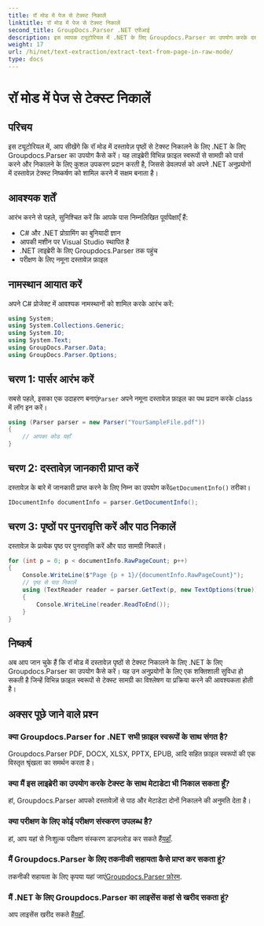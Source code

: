 ```yaml
---
title: रॉ मोड में पेज से टेक्स्ट निकालें
linktitle: रॉ मोड में पेज से टेक्स्ट निकालें
second_title: GroupDocs.Parser .NET एपीआई
description: इस व्यापक ट्यूटोरियल में .NET के लिए Groupdocs.Parser का उपयोग करके दस्तावेज़ पृष्ठों से कुशल पाठ निष्कर्षण सीखें।
weight: 17
url: /hi/net/text-extraction/extract-text-from-page-in-raw-mode/
type: docs
---
```

# रॉ मोड में पेज से टेक्स्ट निकालें

## परिचय
इस ट्यूटोरियल में, आप सीखेंगे कि रॉ मोड में दस्तावेज़ पृष्ठों से टेक्स्ट निकालने के लिए .NET के लिए Groupdocs.Parser का उपयोग कैसे करें। यह लाइब्रेरी विभिन्न फ़ाइल स्वरूपों से सामग्री को पार्स करने और निकालने के लिए कुशल उपकरण प्रदान करती है, जिससे डेवलपर्स को अपने .NET अनुप्रयोगों में दस्तावेज़ टेक्स्ट निष्कर्षण को शामिल करने में सक्षम बनाता है।
## आवश्यक शर्तें
आरंभ करने से पहले, सुनिश्चित करें कि आपके पास निम्नलिखित पूर्वापेक्षाएँ हैं:
- C# और .NET प्रोग्रामिंग का बुनियादी ज्ञान
- आपकी मशीन पर Visual Studio स्थापित है
- .NET लाइब्रेरी के लिए Groupdocs.Parser तक पहुंच
- परीक्षण के लिए नमूना दस्तावेज़ फ़ाइल

## नामस्थान आयात करें
अपने C# प्रोजेक्ट में आवश्यक नामस्थानों को शामिल करके आरंभ करें:
```csharp
using System;
using System.Collections.Generic;
using System.IO;
using System.Text;
using GroupDocs.Parser.Data;
using GroupDocs.Parser.Options;
```
## चरण 1: पार्सर आरंभ करें
 सबसे पहले, इसका एक उदाहरण बनाएं`Parser` अपने नमूना दस्तावेज़ फ़ाइल का पथ प्रदान करके class में लॉग इन करें।
```csharp
using (Parser parser = new Parser("YourSampleFile.pdf"))
{
    // आपका कोड यहाँ
}
```
## चरण 2: दस्तावेज़ जानकारी प्राप्त करें
 दस्तावेज़ के बारे में जानकारी प्राप्त करने के लिए निम्न का उपयोग करें`GetDocumentInfo()` तरीका।
```csharp
IDocumentInfo documentInfo = parser.GetDocumentInfo();
```
## चरण 3: पृष्ठों पर पुनरावृत्ति करें और पाठ निकालें
दस्तावेज़ के प्रत्येक पृष्ठ पर पुनरावृत्ति करें और पाठ सामग्री निकालें।
```csharp
for (int p = 0; p < documentInfo.RawPageCount; p++)
{
    Console.WriteLine($"Page {p + 1}/{documentInfo.RawPageCount}");
    // पृष्ठ से पाठ निकालें
    using (TextReader reader = parser.GetText(p, new TextOptions(true)))
    {
        Console.WriteLine(reader.ReadToEnd());
    }
}
```

## निष्कर्ष
अब आप जान चुके हैं कि रॉ मोड में दस्तावेज़ पृष्ठों से टेक्स्ट निकालने के लिए .NET के लिए Groupdocs.Parser का उपयोग कैसे करें। यह उन अनुप्रयोगों के लिए एक शक्तिशाली सुविधा हो सकती है जिन्हें विभिन्न फ़ाइल स्वरूपों से टेक्स्ट सामग्री का विश्लेषण या प्रक्रिया करने की आवश्यकता होती है।

## अक्सर पूछे जाने वाले प्रश्न
### क्या Groupdocs.Parser for .NET सभी फ़ाइल स्वरूपों के साथ संगत है?
Groupdocs.Parser PDF, DOCX, XLSX, PPTX, EPUB, आदि सहित फ़ाइल स्वरूपों की एक विस्तृत श्रृंखला का समर्थन करता है।
### क्या मैं इस लाइब्रेरी का उपयोग करके टेक्स्ट के साथ मेटाडेटा भी निकाल सकता हूँ?
हां, Groupdocs.Parser आपको दस्तावेज़ों से पाठ और मेटाडेटा दोनों निकालने की अनुमति देता है।
### क्या परीक्षण के लिए कोई परीक्षण संस्करण उपलब्ध है?
 हां, आप यहां से निःशुल्क परीक्षण संस्करण डाउनलोड कर सकते हैं[यहाँ](https://releases.groupdocs.com/).
### मैं Groupdocs.Parser के लिए तकनीकी सहायता कैसे प्राप्त कर सकता हूं?
 तकनीकी सहायता के लिए कृपया यहां जाएं[Groupdocs.Parser फ़ोरम](https://forum.groupdocs.com/c/parser/17).
### मैं .NET के लिए Groupdocs.Parser का लाइसेंस कहां से खरीद सकता हूं?
 आप लाइसेंस खरीद सकते हैं[यहाँ](https://purchase.groupdocs.com/buy).